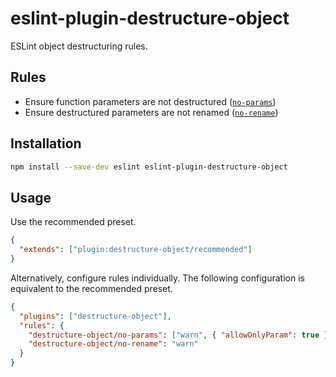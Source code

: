 # eslint-plugin-destructure-object

ESLint object destructuring rules.

## Rules

- Ensure function parameters are not destructured ([`no-params`](src/rules/no-params.md))
- Ensure destructured parameters are not renamed ([`no-rename`](src/rules/no-rename.md))

## Installation

```bash
npm install --save-dev eslint eslint-plugin-destructure-object
```

## Usage

Use the recommended preset.

```json
{
  "extends": ["plugin:destructure-object/recommended"]
}
```

Alternatively, configure rules individually. The following configuration is equivalent to the recommended preset.

```json
{
  "plugins": ["destructure-object"],
  "rules": {
    "destructure-object/no-params": ["warn", { "allowOnlyParam": true }],
    "destructure-object/no-rename": "warn"
  }
}
```
